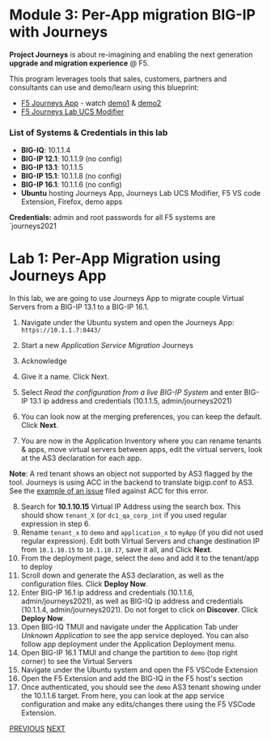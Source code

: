 # Module 3: Per-App migration BIG-IP with Journeys

**Project Journeys** is about re-imagining and enabling the next generation **upgrade and migration experience** @ F5.

This program leverages tools that sales, customers, partners and consultants can use and demo/learn using this blueprint:
- [F5 Journeys App](https://github.com/f5devcentral/f5-journeys) - watch [demo1](https://youtu.be/lLm5OkJRicw) & [demo2](https://youtu.be/sPVZymcciSo)
- [F5 Journeys Lab UCS Modifier](https://github.com/f5devcentral/f5-journeys-lab-ucs-modifier)

### List of Systems & Credentials in this lab
- **BIG-IQ**: 10.1.1.4
- **BIG-IP 12.1**: 10.1.1.9 (no config)
- **BIG-IP 13.1**: 10.1.1.5 
- **BIG-IP 15.1**: 10.1.1.8 (no config)
- **BIG-IP 16.1**: 10.1.1.6 (no config)
- **Ubuntu** hosting Journeys App, Journeys Lab UCS Modifier, F5 VS code Extension, Firefox, demo apps

**Credentials:** admin and root passwords for all F5 systems are `journeys2021

# Lab 1: Per-App Migration using Journeys App

In this lab, we are going to use Journeys App to migrate couple Virtual Servers from a BIG-IP 13.1 to a BIG-IP 16.1. 

1. Navigate under the Ubuntu system and open the Journeys App: ``https://10.1.1.7:8443/``
2. Start a new *Application Service Migration* Journeys
3. Acknowledge
4. Give it a name. Click Next.
5. Select *Read the configuration from a live BIG-IP System* and enter BIG-IP 13.1 ip address and credentials (10.1.1.5, admin/journeys2021)
6. You can look now at the merging preferences, you can keep the default. Click **Next**.

7. You are now in the Application Inventory where you can rename tenants & apps, move virtual servers between apps, edit the virtual servers, look at the AS3 declaration for each app.

**Note**: A red tenant shows an object not supported by AS3 flagged by the tool. Journeys is using ACC in the backend to translate bigip.conf to AS3. See the [example of an issue](https://github.com/f5devcentral/f5-as3-config-converter/issues/60) filed against ACC for this error.

8. Search for **10.1.10.15** Virtual IP Address using the search box. This should show `tenant_X` (or `dc1_qa_corp_int` if you used regular expression in step 6.
9. Rename `tenant_x` to `demo` and `application_x` to `myApp` (if you did not used regular expression). Edit both Virtual Servers and change destination IP from `10.1.10.15` to `10.1.10.17`, save it all, and Click **Next**.
10. From the deployment page, select the `demo` and add it to the tenant/app to deploy
11. Scroll down and generate the AS3 declaration, as well as the configuration files. Click **Deploy Now**.
12. Enter BIG-IP 16.1 ip address and credentials (10.1.1.6, admin/journeys2021), as well as BIG-IQ ip address and credentials (10.1.1.4, admin/journeys2021). Do not forget to click on **Discover**. Click **Deploy Now**.
13. Open BIG-IQ TMUI and navigate under the Application Tab under *Unknown Application* to see the app service deployed. You can also follow app deployment under the Application Deployment menu.
14. Open BIG-IP 16.1 TMUI and change the partition to `demo` (top right corner) to see the Virtual Servers
15. Navigate under the Ubuntu system and open the F5 VSCode Extension
16. Open the F5 Extension and add the BIG-IQ in the F5 host's section
17. Once authenticated, you should see the `demo` AS3 tenant showing under the 10.1.1.6 target. From here, you can look at the app service configuration and make any edits/changes there using the F5 VSCode Extension.

[PREVIOUS](../docs/module_2.md)      [NEXT](../docs/module_4.md)